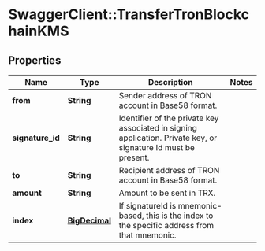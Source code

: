 # SwaggerClient::TransferTronBlockchainKMS

## Properties
Name | Type | Description | Notes
------------ | ------------- | ------------- | -------------
**from** | **String** | Sender address of TRON account in Base58 format. | 
**signature_id** | **String** | Identifier of the private key associated in signing application. Private key, or signature Id must be present. | 
**to** | **String** | Recipient address of TRON account in Base58 format. | 
**amount** | **String** | Amount to be sent in TRX. | 
**index** | [**BigDecimal**](BigDecimal.md) | If signatureId is mnemonic-based, this is the index to the specific address from that mnemonic. | 

